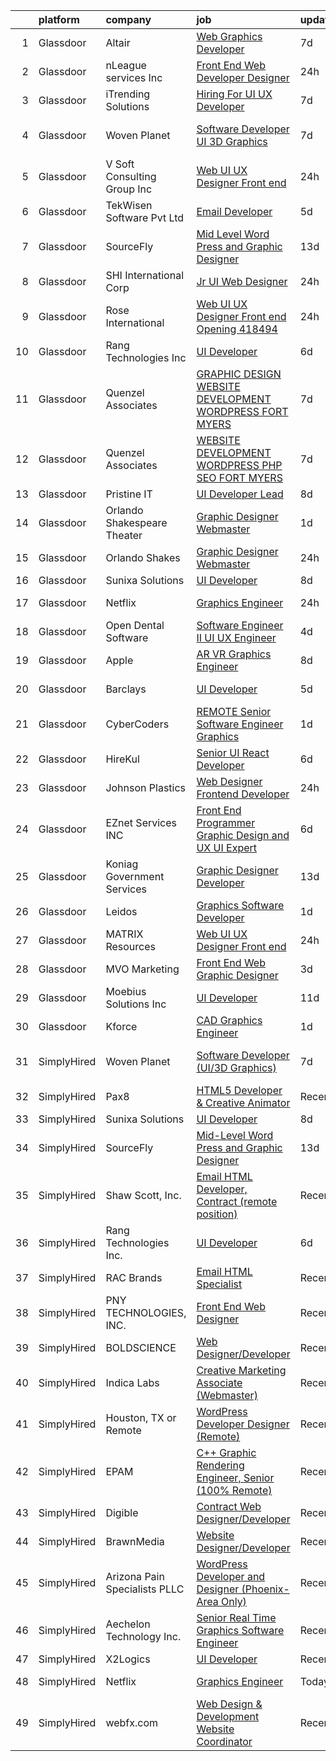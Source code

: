 

|    | platform    | company                       | job                                                                                                                                                                                                                                                                                                                                                                                                                                                                                                                                                                                                                                                                                                                                                                                                                                                                                                                                                                                                                                                                                                                                                                                                                                                                                                                                                                                                                 | update_time   | location            |
|---:|:------------|:------------------------------|:--------------------------------------------------------------------------------------------------------------------------------------------------------------------------------------------------------------------------------------------------------------------------------------------------------------------------------------------------------------------------------------------------------------------------------------------------------------------------------------------------------------------------------------------------------------------------------------------------------------------------------------------------------------------------------------------------------------------------------------------------------------------------------------------------------------------------------------------------------------------------------------------------------------------------------------------------------------------------------------------------------------------------------------------------------------------------------------------------------------------------------------------------------------------------------------------------------------------------------------------------------------------------------------------------------------------------------------------------------------------------------------------------------------------|:--------------|:--------------------|
|  1 | Glassdoor   | Altair                        | [Web Graphics Developer](https://www.glassdoor.com/partner/jobListing.htm?pos=125&ao=1136043&s=58&guid=000001823e6fa26eacb18e7fed598e19&src=GD_JOB_AD&t=SR&vt=w&ea=1&cs=1_f9321a03&cb=1658904880099&jobListingId=1008014800752&jrtk=3-0-1g8v6v8klk615801-1g8v6v8l3i9ip800-a5b87ef314153e34-)                                                                                                                                                                                                                                                                                                                                                                                                                                                                                                                                                                                                                                                                                                                                                                                                                                                                                                                                                                                                                                                                                                                        | 7d            | Troy, MI            |
|  2 | Glassdoor   | nLeague services Inc          | [Front End Web Developer Designer](https://www.glassdoor.com/partner/jobListing.htm?pos=118&ao=1136043&s=58&guid=000001823e6fa26eacb18e7fed598e19&src=GD_JOB_AD&t=SR&vt=w&ea=1&cs=1_e728f903&cb=1658904880099&jobListingId=1008030366282&jrtk=3-0-1g8v6v8klk615801-1g8v6v8l3i9ip800-b20afc703b090880-)                                                                                                                                                                                                                                                                                                                                                                                                                                                                                                                                                                                                                                                                                                                                                                                                                                                                                                                                                                                                                                                                                                              | 24h           | Atlanta, GA         |
|  3 | Glassdoor   | iTrending Solutions           | [Hiring For UI UX Developer](https://www.glassdoor.com/partner/jobListing.htm?pos=129&ao=1136043&s=58&guid=000001823e6fa26eacb18e7fed598e19&src=GD_JOB_AD&t=SR&vt=w&ea=1&cs=1_148350d8&cb=1658904880100&jobListingId=1008014515406&jrtk=3-0-1g8v6v8klk615801-1g8v6v8l3i9ip800-18646856a23fb691-)                                                                                                                                                                                                                                                                                                                                                                                                                                                                                                                                                                                                                                                                                                                                                                                                                                                                                                                                                                                                                                                                                                                    | 7d            | Atchison, KS        |
|  4 | Glassdoor   | Woven Planet                  | [Software Developer  UI 3D Graphics ](https://www.glassdoor.com/partner/jobListing.htm?pos=109&ao=1110586&s=58&guid=000001823e6fa26eacb18e7fed598e19&src=GD_JOB_AD&t=SR&vt=w&ea=1&cs=1_5218b502&cb=1658904880098&jobListingId=1008016092363&cpc=A0032DE20586B9BD&jrtk=3-0-1g8v6v8klk615801-1g8v6v8l3i9ip800-590b8ed6b99a73cb--6NYlbfkN0DSgjPPcnEdvoK3uuxfISLALE6pB1FR7YSHOr_tSg5_QCn410VK5Ds4sai37YL-FnG7IdEQOLWlh0UoLcmzDYWmfRGSYYnl5uUpmRd__LORND_gC-BRchk-IUkY4R0iGDrfCmlmtu1dU22yGpoMq0MEa2tbIDq0Xana4QKE-3eruJ3ua_JrETdN4cAN1J5a9T6o8zSDIe6osio878uWfqiHnRj0GwM5DJvPyp2Tv8YRllRqWOhMQ3QJlTSYIxspZjCavWjSyfQMKTHoJh_keH0Hs2SIkFNGh14MaVWM-JIAjRxiNYGDx1KvGL6m5pIUxF6p4SVCyu__xFRHY7HFMlxM56J8ZhfAVcPVsrL2R3ryzsxY6snnA3nuojclZTbiwU55Fhvq_rWBk9AarNcy8Rt862bF_ujiFrd1_lAjZaL4bbMhxFmiNEyK5steToTHzjV6CKqvnXBtSdTaYOmVExjWwbkuIamCcHF6lLPfcW_VSw-2jHYi_QAHv1Qxf9qMcrlYSwLbMvKU642oGwoEh3eYZqpwQBrvoO-xKHvIQjbuC969e90EAztdzX5HFin-Nf_zKW-GqECSzg%3D%3D)                                                                                                                                                                                                                                                                                                                                                                                                                                                          | 7d            | San Francisco, CA   |
|  5 | Glassdoor   | V Soft Consulting Group  Inc  | [Web UI UX Designer  Front end ](https://www.glassdoor.com/partner/jobListing.htm?pos=115&ao=1110586&s=58&guid=000001823e6fa26eacb18e7fed598e19&src=GD_JOB_AD&t=SR&vt=w&ea=1&cs=1_e56433b1&cb=1658904880099&jobListingId=1008031089852&cpc=2CAED5C921A5F994&jrtk=3-0-1g8v6v8klk615801-1g8v6v8l3i9ip800-c928a42762af4930--6NYlbfkN0D9RE-Si7ybiUgDiZLiiQYmpNk9Vbzm2gLbPAQW_p1zE3jUynzuC9mQeE4jvLF4MlR6b0-M7qtECkWq11yTPeVOdYlCwjaCMpn6rjGpsRY3BPonDKmir-a5xcsdACeQkmo3Y2TqaD-GG43CVeoO6LPSZpV6mmdV-yXGtUjHHRguwirIV6q6_avNL3F15FtDg5vQYZG-1YGudPFeJyMXtI4mQT7TVdGJkeQdf8pVtFnkTYakyBK4cZLJtgRRUdYoG1bwUlE_v4kT4036ENTKeNSMMlkSeYTx5hlODnLHe1fpTzNeAfn2fU0ZilcHWDU0gwhMr_ANOcccpHKFaX1MB48O6rxBUqiI8N4CvIONyaYgLxlXcmMDiITBtCf2d71uZSJKSYAscsPB9ERrqCAMEzn-_tt268CX0KkH2-SYmTA0rwT_5LHatnZfWodumu01-M7hWtoFtQWfnknF-ODhslgedG-Ew2FKXRDiEJbqy8dHZzqR2kZHIVMbz6My5xGS3L4%3D)                                                                                                                                                                                                                                                                                                                                                                                                                                                                                                                                             | 24h           | Atlanta, GA         |
|  6 | Glassdoor   | TekWisen Software Pvt  Ltd    | [Email Developer](https://www.glassdoor.com/partner/jobListing.htm?pos=128&ao=1136043&s=58&guid=000001823e6fa26eacb18e7fed598e19&src=GD_JOB_AD&t=SR&vt=w&ea=1&cs=1_cf8aea3f&cb=1658904880100&jobListingId=1008019853083&jrtk=3-0-1g8v6v8klk615801-1g8v6v8l3i9ip800-990f2bd91e40ba0d-)                                                                                                                                                                                                                                                                                                                                                                                                                                                                                                                                                                                                                                                                                                                                                                                                                                                                                                                                                                                                                                                                                                                               | 5d            | Remote              |
|  7 | Glassdoor   | SourceFly                     | [Mid Level Word Press and Graphic Designer](https://www.glassdoor.com/partner/jobListing.htm?pos=107&ao=1110586&s=58&guid=000001823e6fa26eacb18e7fed598e19&src=GD_JOB_AD&t=SR&vt=w&ea=1&cs=1_2b137dca&cb=1658904880098&jobListingId=1008002594586&cpc=F17331D9BECC482A&jrtk=3-0-1g8v6v8klk615801-1g8v6v8l3i9ip800-fea46f8ce1ce72be--6NYlbfkN0AO-lx13pzomzdSppJUWL3QXsQT8oyFk4U4LWH8QC50CrDq5yYFSZNdxZFGROya_MREBuotOycPat8-mPnOZf84T-7cmuVizBhnUH6-jYYRA_cRSFAYmaBwrbUJ_CTeq04vITlLBcyeBw_tWTj4_Kyg7JxbAGKQNbu2LzHYzhnl-Tu-u2_Qj_Xrsi31KdUyNycb-OMk2AAW5DmHyu4SoQpH8xPAXSJkhYtGxKbrzZyx5hgbdeQyN5vRhNMQ1YACXUDuwhwN7v6xdL00TPrh3SedvI8vzv328QU0MXydP3eD7MC-_OIidgh_-U0VbuTNt6WaXqfdb8vqlCMce75oyIy5UkqZ_EtrYcFf08coimE4wnXvTPj8sFz59VTYIaMcCzO729zurE--WVlnLdeXmBRpjVbNIJNj2qUzsikS-fhI5XsYpTnsH-JCLxjGTh4E6WKPsgokn8est-mnF8vZRxvVD8DJws6HyBvFymhrngVfxWGubPDrTnhg12PWn3W36XwdGyOZmF1xa2y_srvFOKp_)                                                                                                                                                                                                                                                                                                                                                                                                                                                                                                                | 13d           | Remote              |
|  8 | Glassdoor   | SHI International Corp        | [Jr  UI Web Designer](https://www.glassdoor.com/partner/jobListing.htm?pos=121&ao=1136043&s=58&guid=000001823e6fa26eacb18e7fed598e19&src=GD_JOB_AD&t=SR&vt=w&cs=1_6d3702c7&cb=1658904880099&jobListingId=1008030948326&jrtk=3-0-1g8v6v8klk615801-1g8v6v8l3i9ip800-917ddfcfaace9a79-)                                                                                                                                                                                                                                                                                                                                                                                                                                                                                                                                                                                                                                                                                                                                                                                                                                                                                                                                                                                                                                                                                                                                | 24h           | Somerset, NJ        |
|  9 | Glassdoor   | Rose International            | [Web UI UX Designer  Front end  Opening  418494](https://www.glassdoor.com/partner/jobListing.htm?pos=111&ao=1110586&s=58&guid=000001823e6fa26eacb18e7fed598e19&src=GD_JOB_AD&t=SR&vt=w&ea=1&cs=1_42a44032&cb=1658904880099&jobListingId=1008030385070&cpc=7AD1D84939BBEEF3&jrtk=3-0-1g8v6v8klk615801-1g8v6v8l3i9ip800-271a14efb76083a2--6NYlbfkN0B6gYLiPzX3Klpbl49OuxoIZqVtnvEet7IZUhlrZDSG3sY-I6CIGHSMA_bS7ldJ8pMTeWzheEOC4LGQTyKrLxL9Eq6I3psS14ikmQ6U-h_d_HR72Abxu-p--Yp-6Nw4OGh8yL5ZUWpUnR3n_2f3AvUZiHSD0nyQxMzj4oyrZGAbqRRc2oTmOxSCjjvC-pNob2f78W4gwDvDG-Q4j4jwavhF3zUvR7hrFCfWNAsQtr7R9u_5rMQlPgFul-lXopYTdydvy0aua7vQl9d38wOSciTDeQ10yYPdfNDuwEKtDjIlZfTQ6ybYM_i7ElrTu5L6j8DAGJXr1fikMmtUqyVm1cZzUa0P4KFTVS58uvypG1X7E3ff0sJEAPVYHXnx-Ho-hW4cbo7NcPm_BuE11iZVryABprjqCDeHYkttL646EMeTIRHMUk2QjbZb8IG_XuA4ecdmgk-OSCKNiN3oYBwLDFkTIM5YoyEU47KspE7Fk93B4h7UeYt8_O2u7aN6snAhcmn2D59wFAj4_TPEHY0eqr5i)                                                                                                                                                                                                                                                                                                                                                                                                                                                                                                           | 24h           | Atlanta, GA         |
| 10 | Glassdoor   | Rang Technologies Inc         | [UI Developer](https://www.glassdoor.com/partner/jobListing.htm?pos=117&ao=1136043&s=58&guid=000001823e6fa26eacb18e7fed598e19&src=GD_JOB_AD&t=SR&vt=w&ea=1&cs=1_42e36b7b&cb=1658904880099&jobListingId=1008017774729&jrtk=3-0-1g8v6v8klk615801-1g8v6v8l3i9ip800-dff992937830c476-)                                                                                                                                                                                                                                                                                                                                                                                                                                                                                                                                                                                                                                                                                                                                                                                                                                                                                                                                                                                                                                                                                                                                  | 6d            | Remote              |
| 11 | Glassdoor   | Quenzel   Associates          | [GRAPHIC DESIGN   WEBSITE DEVELOPMENT  WORDPRESS    FORT MYERS](https://www.glassdoor.com/partner/jobListing.htm?pos=102&ao=1110586&s=58&guid=000001823e6fa26eacb18e7fed598e19&src=GD_JOB_AD&t=SR&vt=w&ea=1&cs=1_d8f7e2b1&cb=1658904880097&jobListingId=1008015467114&cpc=768CFBF58AF7B31D&jrtk=3-0-1g8v6v8klk615801-1g8v6v8l3i9ip800-453ddc9a6d1b4698--6NYlbfkN0DdNONLqhA8z6QrX6vw37qu8cGScUjPKwqVQr3YAsb4-4kNYp2ihaw9iFpvOvdTmggF3pFEkCOhp9Oez7XUipUO4I_p4y9L51LxePQdbuGe_iBJyYjjuVqhPcrJ_zhDN9GXleI_c2wB35nAhQvEpg5QngR6F5DMNxa_iZRx9QMxKkguSlMSkDIQNIORgySu0qOAcQ2iBV80Mhc4rwUcwaHBN3rKAFjbePxO99rbtCCinRZa4d77NIlN7kAScSs2F0iuOO6zgKSFT7okf6Y1gZM4QcljvQz1AUflCWTtI-165VOIN4A51BbOrHz22CEtVyrDd45dIukmrY3BzbQPDet4deaUUK4GvRCfvSHYHYUsYcrPXt3RYQpiaOZmx-ME00C-IK11-Elx6gKtWBRIlzs0B50U7LrlTtKTF2SCovMCk1OcpY9Khicwum0vouPYb-o7-U3QZ9TC-Ck94DQDm6zW9A_3wmAKJYhSmJF1eG-q56NaOT20SYOsMTqajCzUqSzZZjFWShjqaggmUeQNS7ZgjmjQcoEhbN73x_h1za6XAg%3D%3D)                                                                                                                                                                                                                                                                                                                                                                                                                                                                | 7d            | Fort Myers, FL      |
| 12 | Glassdoor   | Quenzel   Associates          | [WEBSITE DEVELOPMENT  WORDPRESS   PHP   SEO  FORT MYERS](https://www.glassdoor.com/partner/jobListing.htm?pos=103&ao=1110586&s=58&guid=000001823e6fa26eacb18e7fed598e19&src=GD_JOB_AD&t=SR&vt=w&ea=1&cs=1_80870309&cb=1658904880097&jobListingId=1008015464406&cpc=66625C18893C0C14&jrtk=3-0-1g8v6v8klk615801-1g8v6v8l3i9ip800-baadc844900ced4a--6NYlbfkN0DdNONLqhA8z6QrX6vw37qu8cGScUjPKwqVQr3YAsb4-4kNYp2ihaw9KPez-BMD6mZvpKeWGDjoPevstFlLD42YBVJhOos-MPgWAA-xZYgZND-Gvd2fWVMTvaePJtCgGIdysdm_UUMJfwVKMmPjnfGaTJ9BZIiJVi_NY0BATVylaqeUhCvM3arEsxLJU6F23ytrF97S1Vi8D0vCAagKBRjh4YpZSUQjd0Ue7Px_4m4DdIDfT2JavohTkwJX7Es9kqtZuH3EBzr9J9BcLRkS4eXg6tGXBW0_vXhBU7qIPkyriQRs0rVWRk2BteihvUelIXIvCYt9URtkPd6ui3WXIhLmc0JuoulJjeQg9K4yw7dnSiYsJ2J4T42RqMsYaw-JpAlQlrApdsqeApyyvjCmKCgTPgW-6yUNHRBd7WugwUkvYyQSBWDaJZEKGL0GOKWiRb7zqNfVKxlzny7RNXqluulF0mSajDmz0v3dQNLuLiDdVgf3Xg3OHCIIw7dd7RPTj6QXu75LEDFmGJP6HdNm0lFTydTBaH33cFE%3D)                                                                                                                                                                                                                                                                                                                                                                                                                                                                                     | 7d            | Fort Myers, FL      |
| 13 | Glassdoor   | Pristine IT                   | [UI Developer  Lead](https://www.glassdoor.com/partner/jobListing.htm?pos=119&ao=1136043&s=58&guid=000001823e6fa26eacb18e7fed598e19&src=GD_JOB_AD&t=SR&vt=w&ea=1&cs=1_75df9864&cb=1658904880099&jobListingId=1008012114377&jrtk=3-0-1g8v6v8klk615801-1g8v6v8l3i9ip800-adae0a3467251cd4-)                                                                                                                                                                                                                                                                                                                                                                                                                                                                                                                                                                                                                                                                                                                                                                                                                                                                                                                                                                                                                                                                                                                            | 8d            | Remote              |
| 14 | Glassdoor   | Orlando Shakespeare Theater   | [Graphic Designer   Webmaster](https://www.glassdoor.com/partner/jobListing.htm?pos=123&ao=1136043&s=58&guid=000001823e6fa26eacb18e7fed598e19&src=GD_JOB_AD&t=SR&vt=w&ea=1&cs=1_77af2f50&cb=1658904880099&jobListingId=1008028421699&jrtk=3-0-1g8v6v8klk615801-1g8v6v8l3i9ip800-66ca183306094e3c-)                                                                                                                                                                                                                                                                                                                                                                                                                                                                                                                                                                                                                                                                                                                                                                                                                                                                                                                                                                                                                                                                                                                  | 1d            | Orlando, FL         |
| 15 | Glassdoor   | Orlando Shakes                | [Graphic Designer   Webmaster](https://www.glassdoor.com/partner/jobListing.htm?pos=120&ao=1136043&s=58&guid=000001823e6fa26eacb18e7fed598e19&src=GD_JOB_AD&t=SR&vt=w&cs=1_e1eee476&cb=1658904880099&jobListingId=1008030800339&jrtk=3-0-1g8v6v8klk615801-1g8v6v8l3i9ip800-dac4aa6ed3f4c648-)                                                                                                                                                                                                                                                                                                                                                                                                                                                                                                                                                                                                                                                                                                                                                                                                                                                                                                                                                                                                                                                                                                                       | 24h           | Orlando, FL         |
| 16 | Glassdoor   | Sunixa Solutions              | [UI Developer](https://www.glassdoor.com/partner/jobListing.htm?pos=116&ao=1136043&s=58&guid=000001823e6fa26eacb18e7fed598e19&src=GD_JOB_AD&t=SR&vt=w&ea=1&cs=1_00d14362&cb=1658904880099&jobListingId=1008012122621&jrtk=3-0-1g8v6v8klk615801-1g8v6v8l3i9ip800-3b9e69a774b89b5e-)                                                                                                                                                                                                                                                                                                                                                                                                                                                                                                                                                                                                                                                                                                                                                                                                                                                                                                                                                                                                                                                                                                                                  | 8d            | Remote              |
| 17 | Glassdoor   | Netflix                       | [Graphics Engineer](https://www.glassdoor.com/partner/jobListing.htm?pos=122&ao=1136043&s=58&guid=000001823e6fa26eacb18e7fed598e19&src=GD_JOB_AD&t=SR&vt=w&cs=1_c22fda10&cb=1658904880099&jobListingId=1008032069820&jrtk=3-0-1g8v6v8klk615801-1g8v6v8l3i9ip800-b4b7e5ce422a7413-)                                                                                                                                                                                                                                                                                                                                                                                                                                                                                                                                                                                                                                                                                                                                                                                                                                                                                                                                                                                                                                                                                                                                  | 24h           | Los Angeles, CA     |
| 18 | Glassdoor   | Open Dental Software          | [Software Engineer II  UI UX Engineer ](https://www.glassdoor.com/partner/jobListing.htm?pos=105&ao=1110586&s=58&guid=000001823e6fa26eacb18e7fed598e19&src=GD_JOB_AD&t=SR&vt=w&ea=1&cs=1_c29ea968&cb=1658904880097&jobListingId=1008022827146&cpc=BF2D99A98B89D842&jrtk=3-0-1g8v6v8klk615801-1g8v6v8l3i9ip800-eeb957c2d2c37376--6NYlbfkN0AKPWZsiSsGVsCbCuz671PqLeCoc4zvkJCuGTk5psuLhccuF8TL43NgKKJDuW9RFOazQhs4XfnXiEbJ18pBGbXdri6ypvQzlDoZpu7F88I5a7h_07Dmr7u6BNZpbXjmUN1x2Uq2jvWgERnOlT1h8swnYsgACBEksXNRNKnepB4Km1f9Ouq_4X5fm1Da4mToTLDYgND0ghFDmwR-NlKcPuLW434Lv8xltr_VZQPhVGrKTJN2vrpLxBPKD4GX_eVtr04DBAbtRekZSdMy2goFgLzNKYfFnesvu_BOujeczFTK6OBarB4Zx8KO3-Xe431t8MmHGR7bJu5lAjz4yFhUJ8eRTGhiKDIYgz2LDIxFAiRnmMitke4sjQ39xVbilqPUy7PWlcjM4N42pNWZXwJ2aEdAUqI_9vnt8q-IRMmGDBjgvgMlFKhWFOFbI2b-CxFOSn6NoIWl3X8-v7LdO7RSSv3YItDuqFckxIlJEvMOCqgD-kJykcclVF0OwU_VmxelHKObmSiEpWqLFQ%3D%3D)                                                                                                                                                                                                                                                                                                                                                                                                                                                                                                                        | 4d            | Salem, OR           |
| 19 | Glassdoor   | Apple                         | [AR VR Graphics Engineer](https://www.glassdoor.com/partner/jobListing.htm?pos=110&ao=1110586&s=58&guid=000001823e6fa26eacb18e7fed598e19&src=GD_JOB_AD&t=SR&vt=w&cs=1_07f7fe60&cb=1658904880098&jobListingId=1008013507068&cpc=6FC5BA77C9A4CD78&jrtk=3-0-1g8v6v8klk615801-1g8v6v8l3i9ip800-3045849e5280c9d4--6NYlbfkN0BvKrLyj5gPmtZO9T8euul8TCxuuKNOtzRJOomxnwSEodTz2Bc-sPZl1dBMH13w-jO_LNxfZwWeRIoNEeCpy85_IlWrqg_h1GsMWe9RsQwUxWH9gVS8Z2YZwvQXQYQitxjx3-FbWNzlNfo_kQCajLJQLu9ugC8EnASoXYA5GlfGm73L-aSMqwaTv78J4qJne2z2IqQRG_7CBCj9Z-t5DrSsusycR-XX19p03i1hchHoDDzhFJwZQss5fbVq5E0_kQY3mER5t0MKzAj16wef6RPKqXdFv4UbaGbWdtuX-atAPunMxC3YtdYJ6Im69Rgn96iEG5J7NcW0_h46n8tpwpgIZafQJkz7E3NrSgi6X-P_OmmKYMWfmZNH7WstwT70rcA12N9_zb7wMLYV8DRpL3HfQWKO5IzxbUfW7uIH2jqif5Z9KA_4IVkucs8aSyjb1QKtteMTU_3KwMGldsqq6n2Y6GyI8cu7xHTHnRpvhJ_uA4DYh9Z6jZfNw05n2td7cKOGifX5GXla8eJcIQt2Cig7UkqXt5nsTHj6Q26RuCmw8XVTKFrHAZgBIJvyqPJWgXlQg9c_tk3MxNQ16wFlfDG1XyEQFEUEfaEvDbRX00kt2wYl1XkJJPXK1GoLZ_BbsoH9H10w4XSM5EWR4MzrC28rGijy8UqdEUSqNxP_6OOOTlEOqvbRDM-keSnPxmMWPKvlshZS9fxuNzqa-Bs-m8pQA2Id_HSe363Pcg3pMAD-cCwFzHcgoKNcK1dU1JOsT49Cjir-ComAdSB0EjC8t3A8ZGlFWPR_THQOVGR3XwHKu6v3EDOSM522KKM7PEYMplcVd7d87Wdzz3YqCmIR1uZXNgap0dEZxdqGo9uMmCqmH4eejKYlqVfisMUPlgvGXrSpJGqoAHsBdouiRtpDj-C4avWFIU_Rhmd3FVYPXcZIC-OT-X_7UOsrrqhRFTIiaUsRZiX82_Wvmw%3D%3D)                                                                           | 8d            | Seattle, WA         |
| 20 | Glassdoor   | Barclays                      | [UI Developer](https://www.glassdoor.com/partner/jobListing.htm?pos=126&ao=1136043&s=58&guid=000001823e6fa26eacb18e7fed598e19&src=GD_JOB_AD&t=SR&vt=w&cs=1_4b061b3e&cb=1658904880099&jobListingId=1008019580471&jrtk=3-0-1g8v6v8klk615801-1g8v6v8l3i9ip800-61d363ea6afd0316-)                                                                                                                                                                                                                                                                                                                                                                                                                                                                                                                                                                                                                                                                                                                                                                                                                                                                                                                                                                                                                                                                                                                                       | 5d            | Whippany, NJ        |
| 21 | Glassdoor   | CyberCoders                   | [REMOTE Senior Software Engineer   Graphics](https://www.glassdoor.com/partner/jobListing.htm?pos=114&ao=1110586&s=58&guid=000001823e6fa26eacb18e7fed598e19&src=GD_JOB_AD&t=SR&vt=w&ea=1&cs=1_6d536a38&cb=1658904880099&jobListingId=1008028546724&cpc=654405A9B1E0A9F5&jrtk=3-0-1g8v6v8klk615801-1g8v6v8l3i9ip800-102dfc404925530c--6NYlbfkN0CpFJQzrgRR8WqXWK1qKKEqALWJw739KlKqr2H-MSI4eoBlI4EFrmor2FYZMP3muM1_EXMsZV3kh38X_EyTjxZjjGE2q7jHQnUUIe_-DRX1WD-9nYhK3-2FF354b04y-eftWBk8sGM8wRjxEKDmiiyHewp55fuW2nJKDGP7oU5m29Yx-cAu9o1y374B9q1kyHsrhOe62L8-6Gz5ZDAstLo_q033PWSZDnA4hsJurt6-ttyjXrUuIvcF41WJFTwZZT6xGQEilHm4MWvuXPr3g_x4qJt66GKxFiZvdcYr6-zpcdbMzECA5gYFWT2WGLk8dWRDvhFdbm9IlEjefVRIHkhobSWGCR_9Rv5nOKkrdc8NS68szu_CaIhy0Mi4q1oDYRiVmOTnlZnjqDTctkDixkuhEw9LtumnSQjeG-3FaDOuSxpQgzc8Ic7UmusO4DvfnK8_RWmgdP-8hBtrQNK8OXGEiVf5_mtxhbYU-hGrj8HEeKTnpLf3HhEyJOe_mVO6yAYpNlbOm-PSeV32d0IoFOyUwH57gclk3OsTHplJ1wPbckz-ovkweZdrLNJJxIZ6RoLyQ2tFLwoEbCo_7_lonXleFVNTjFQ98V4tqp__lWxQnE8BkJLh8BMg1VrnzkkFfN-rCLjfwQlI4UDuDCoEqmO3x3nBhU0NEswGXPIj-_d7JiA-Niywa1W0V3mXxEMaPcdIgXOrTWYZGk7HR9zZu7VD24pSfF25VmuB55PPWK64OZPEHbUTKtWi32OX_f4W4ODbSIAtltIgGV5JNJwWQeteSVLMkf4dWaARjkjn-7xqfj-t7sfeG4q_Rmn8cvZHAut7bn4B7QcxOb9Epf4WF13qJ5deJBIA5cS6k1XuLFsKCWZnPY5A_W9TaXjGdDg-vy7z-PezHUHuatsqLb8F0m1-HTdSEZucJXBr6HL0X3pIeGj6L9SIvRN8n30ahYbcQxfUhmGygvFZnnq8Xl-oK9p8IBAMSMXW7I3MY7W5bLq0ly47RpQeBJchFCejU0ytzmA%3D) | 1d            | Los Angeles, CA     |
| 22 | Glassdoor   | HireKul                       | [Senior UI React Developer](https://www.glassdoor.com/partner/jobListing.htm?pos=130&ao=1136043&s=58&guid=000001823e6fa26eacb18e7fed598e19&src=GD_JOB_AD&t=SR&vt=w&ea=1&cs=1_f191627e&cb=1658904880100&jobListingId=1008017828385&jrtk=3-0-1g8v6v8klk615801-1g8v6v8l3i9ip800-c923c896522ee59c-)                                                                                                                                                                                                                                                                                                                                                                                                                                                                                                                                                                                                                                                                                                                                                                                                                                                                                                                                                                                                                                                                                                                     | 6d            | Remote              |
| 23 | Glassdoor   | Johnson Plastics              | [Web Designer   Frontend Developer](https://www.glassdoor.com/partner/jobListing.htm?pos=108&ao=1110586&s=58&guid=000001823e6fa26eacb18e7fed598e19&src=GD_JOB_AD&t=SR&vt=w&ea=1&cs=1_b17b4a3f&cb=1658904880098&jobListingId=1008030492458&cpc=DE56C24FF6DEC286&jrtk=3-0-1g8v6v8klk615801-1g8v6v8l3i9ip800-d4b47896c020c893--6NYlbfkN0BxpP53ILL8GulLJ_NWfVzecCnjI9RptcsvEJd8wgfIdMtV2GS7xic0cZ2nTUZAPD8w1mHN6tdDpx-44mQ4RIRj2iLumtTfzBNnoa0qH6_0knW7iD2_5hJ0PPfw16mFroKRkcyTiF8WimWEr-uUb9Cpbz5fhU_SMWHP_RIqYeK1JdvmwBsYXXxF0wx-OJ12DIymBFDWzHoRiZh8DiU1hAemlHfGHuSXdbR80A5_0iwUke5aFUGQcc7u166jx1GiCaE_bg-PDHn_UzlcruIgXW1DNfPbfHJDms39IGeJr8IpIf2IA0Ui14Tq72_OmK6vpTbMb3BFbcb5z-owGlzyfOw0K6a7Ayh1v-RJQjU59sZThigKKcn3J6tTTavxM6wVDrgsw1rSeezOKHM-OBryQI4jBaVPAUo2vYQR54V-nkFZ1w7yr2IzAWK1R2nVjzSiOetn3lmFJ8IvBIxbrH2qtXK2v6T8tQaBoezI0koDg3tk1dqFIL6nBBQNZAyqrZ10zAI%3D)                                                                                                                                                                                                                                                                                                                                                                                                                                                                                                                                          | 24h           | Findlay, OH         |
| 24 | Glassdoor   | EZnet Services INC            | [Front End Programmer Graphic Design and UX UI Expert](https://www.glassdoor.com/partner/jobListing.htm?pos=101&ao=1110586&s=58&guid=000001823e6fa26eacb18e7fed598e19&src=GD_JOB_AD&t=SR&vt=w&ea=1&cs=1_de67e7f7&cb=1658904880097&jobListingId=1008017246265&cpc=1618895939391108&jrtk=3-0-1g8v6v8klk615801-1g8v6v8l3i9ip800-0c534b98e299e7c0--6NYlbfkN0B2CPRQtEwtthFaSdUd0hKR56duWYTGRLhZdp-8kjgKbiFkngH2B3SEKydnVr_ifjti6E_Afih9slJal1exTb2HxLXzpvmJBJqpKTg6UDNFnUeP5Gx5ZAEGuivBng7SM466SUxIPGpP4LUcedjRWOB8pPa7DCyK6Rp_cd3Iof-F1nPwCGTPGCNosz3WjUhs0tsYFoKWycxkD9CSnUOHBA4pLdMkgN-a3NyM00y3nyzJP_1CnIzr-mdEl2aKjfgcPiRy0pPeOf4phxFmev2LUTf0dJY8bxRqXeHIPa3EyURN6iGiHQ53vgNquiOJAoiFMG7FsM_bca7ewXlWY7Wa8JsiIoRR16r20jfd5MUqALcOZbTWD-pxSfHMSBnZId8NAqkvcTnHfd3fl5W6PXN9ZYMD7nhOb53RJHvmkyJakImzv1khTPie--4x6HePSUEDPLV2UXjOlnqdEd1N4jb9YkUfJIvl6PEW8_uMyfugQjQoIWJkBUFVkCH3wSl2PgFXGDpIAscPYTUYpGMVYO3v66w_EXW5CYHrQaGkAzzgxpKbug%3D%3D)                                                                                                                                                                                                                                                                                                                                                                                                                                                                         | 6d            | West Palm Beach, FL |
| 25 | Glassdoor   | Koniag Government Services    | [Graphic Designer Developer](https://www.glassdoor.com/partner/jobListing.htm?pos=124&ao=1136043&s=58&guid=000001823e6fa26eacb18e7fed598e19&src=GD_JOB_AD&t=SR&vt=w&ea=1&cs=1_54dd1c7d&cb=1658904880099&jobListingId=1008003321683&jrtk=3-0-1g8v6v8klk615801-1g8v6v8l3i9ip800-4ee8bd4b845999b2-)                                                                                                                                                                                                                                                                                                                                                                                                                                                                                                                                                                                                                                                                                                                                                                                                                                                                                                                                                                                                                                                                                                                    | 13d           | Chantilly, VA       |
| 26 | Glassdoor   | Leidos                        | [Graphics Software Developer](https://www.glassdoor.com/partner/jobListing.htm?pos=104&ao=1110586&s=58&guid=000001823e6fa26eacb18e7fed598e19&src=GD_JOB_AD&t=SR&vt=w&cs=1_a878b6e8&cb=1658904880096&jobListingId=1008027833913&cpc=6EF74AC2F94C1840&jrtk=3-0-1g8v6v8klk615801-1g8v6v8l3i9ip800-48feed5ef6027a99--6NYlbfkN0CZUO70VSdYKA8PR3jfrSh5ljhqJhfDt0PzQCMubt8cRihWbmqO_-Ccw6DGinMZCyK9iFGF2m3zQXYSVf3gj5u22JEE2fhBMmrn5Farml-K2TjGaiCGyM5ixBpuQ3sT9Ft9XVUQjS6XlIheo2Etwxsz0_Kx1THjwjCAp6ii9gKe--CJZ8NTA76FIZEVKaaSY3xUPX-FqMvIkerFxgeUe9b7_UQhqdNFq1MuTsESFHV9MT4g0qRV92B8HXreYbntdhNYMt9dsOLlaK8gK2LIO5eTJuY8gmtxNotUXjzJcFBRbAbVXi5dzgh2jiWKbGPCHfpFnugsYT9_5dvQNaC4Mh3kIyt4Ef7dMJypHWIji9VggOnomag2LE5q0B8KLZeeubifAXOpEk1Ga5m21jQIpS3QzXknhZcz776_gow8BxdGlL0_OfypAwFzNWvBdNBlNTJzP9rgBhGKaKjoeK1GcpYhL-WIWtMVtBmwOdiiSQ40SgX3kRMbKeuNrqzRVJXIYPMY1VJqQFkjBfRTNEuutmRWABJm82W2PjLLo_l9pCesbNjAq951ExwVZWpV-TLjIeCjQwkW9O5SL3dJMv4IYEDSvdPezqt01NkLsbOBIB_p6JgDYij7Zdkx)                                                                                                                                                                                                                                                                                                                                                                                                                                   | 1d            | Bethesda, MD        |
| 27 | Glassdoor   | MATRIX Resources              | [Web UI UX Designer  Front end ](https://www.glassdoor.com/partner/jobListing.htm?pos=113&ao=1110586&s=58&guid=000001823e6fa26eacb18e7fed598e19&src=GD_JOB_AD&t=SR&vt=w&ea=1&cs=1_bea04c18&cb=1658904880099&jobListingId=1008031762967&cpc=B076152010A3B66C&jrtk=3-0-1g8v6v8klk615801-1g8v6v8l3i9ip800-7f467989a6856124--6NYlbfkN0De5ppvndiyxA0pMSLQzOe_j9Mra0KF_8EhxTxOKXtZIfhM20E97mGJ28x3XA14Fw3-8iwZmJM4crtYTdwJJ_QCAT1eB1_n5rsHGo4A33NmiyRFJHwvTYZmPJYCURs_1HzJKqYrMssmfO2PEQ1thLtPHii2tK03p8nHhsjAnkDIsOfA6zxR29Rl4UCn5tufBRlYlKtKGZ5pVhk-2ZWXi1koOi8mSPmAOU3SHCNgfrU5F5d4bJDdItUJWq_smKOYKocyF0UOqdZ-XK704OV_J2HVWQYxRYmStXMn0kAoMJE1gTiHpucWyLvhVys_GibUpx5iFnEkAlUpIUQ-B9q7_zHbGT2SPcelIeA9HWJQx9Bp6FDtSnqW3QJGfVcYylDW-pWgf2s8-AzODWG3ih0554y2S4ph1tvCTU9geOOWRSmFoghjgnyyj7LWECDvHKhYDhzaN2dPZBM4Lx84kNqFXeEFAIbrjfpMdlXFMMxZdaLtetPlO68jAGOf6aBZm7ScCwycSEjmLBBZ6KB_3quJB-sHMBDb-OTKgLP3NxeKNQBOwsuxvKc6_F9-)                                                                                                                                                                                                                                                                                                                                                                                                                                                                                           | 24h           | Atlanta, GA         |
| 28 | Glassdoor   | MVO Marketing                 | [Front End Web   Graphic Designer](https://www.glassdoor.com/partner/jobListing.htm?pos=106&ao=1110586&s=58&guid=000001823e6fa26eacb18e7fed598e19&src=GD_JOB_AD&t=SR&vt=w&ea=1&cs=1_35f1c6ea&cb=1658904880097&jobListingId=1008024519056&cpc=3E251C7E648E8D76&jrtk=3-0-1g8v6v8klk615801-1g8v6v8l3i9ip800-3b25daaea7107c67--6NYlbfkN0D788tVLZnHYB2JKTLmCXo4PydfvtZKcdbYx6lxKaz3Imdx95jlIVm00i35LBHAa-O4IzZZWOa0zLoaT7fNYN8AHYMUM6AAltPVchZhbRZic0KWdCPAKFFyP_-LGP_Ixo0BdG9O34TFUueAp7uKr6vBL2hBJYT88lFTd2urEJmiT2xL0FXt1NBoJKsQVlamHiLA3WLY1A1Wi1C4-kekzlYqoMAVDabgQG8D2MpVWxN8f7cC9u8sPgz78j-8Tkgnx1uUR7WF8HjDtuWwPc0gKKaPPPWdgUSXa_MAi5wTsOcavhMsj8HV8numbu7BZm48TWvvPuuJIZ6fhIi2ZfZg-p3a5KEcgPhK-4AK1x1pprphzo2Uyk_anmNuZYoE2z0k1yAYeBWRAIQWJRH9QdYkyJjIGzv9NfMM7MsZ6mSM5MymlMvta61OfFadpaLWSLkjVrONlq5NJ1mdDhGbRNf2S2ZWsBGWomLCLK9wdfjRv_LvXod9kxuL32XrwbgXzeRL4fIgjFqGihSUHPL0SbkNPQTo)                                                                                                                                                                                                                                                                                                                                                                                                                                                                                                                         | 3d            | Roswell, GA         |
| 29 | Glassdoor   | Moebius Solutions  Inc        | [UI Developer](https://www.glassdoor.com/partner/jobListing.htm?pos=127&ao=1136043&s=58&guid=000001823e6fa26eacb18e7fed598e19&src=GD_JOB_AD&t=SR&vt=w&ea=1&cs=1_ef21bf4d&cb=1658904880099&jobListingId=1008008914671&jrtk=3-0-1g8v6v8klk615801-1g8v6v8l3i9ip800-89a6711881dd8897-)                                                                                                                                                                                                                                                                                                                                                                                                                                                                                                                                                                                                                                                                                                                                                                                                                                                                                                                                                                                                                                                                                                                                  | 11d           | San Diego, CA       |
| 30 | Glassdoor   | Kforce                        | [CAD Graphics Engineer](https://www.glassdoor.com/partner/jobListing.htm?pos=112&ao=1110586&s=58&guid=000001823e6fa26eacb18e7fed598e19&src=GD_JOB_AD&t=SR&vt=w&cs=1_ccd469b5&cb=1658904880098&jobListingId=1008028254421&cpc=75B6770C194DCF89&jrtk=3-0-1g8v6v8klk615801-1g8v6v8l3i9ip800-1ffa2ce513e0b882--6NYlbfkN0C5IatSLh_Ak1q39eQQoPIxD737RW9NeiYGvIRXkrLjEBkC4LI6KweF0vk9JRHgKW_sRYD02cLuHr6uDfAzOeI-faeGrJVH-djckLO0w8rbygeLi5NKgkAJil1AVJJAsj4dwhyrcdc3kEs4sY5hZRRpogB804wLhdi_wgUiGo-9KE0lghwGbMkVKwEPSTbgIu2eD4MOFM4g3mjoHfmNeYkkM-9_oer090zVFtNvQFP4yYYDaWPrOKR6jPlPndS9kUMW7klyKOJN0IT-jNMvNSlr__p3vWHr_PsU76kXmU3jol3Rc3Harq7HmTIpsM8eyxLNS0eJ3E5WeL1kBnC9YMhLqAB3CDyMmHr5mnSGqOVUtl5BYUH5PBt0_e03YEhz2K0PQ8ezWEzhkoRuwewNh-0xHqCrs5gRA5iMYLmkRe0yShImWR8SMRM9bWnyCMaPBVmuRGjvqmVW5clG4Up2s7aG0eaMLkOfyimgudx9S69kOgqGIMrRO6PwCXxYqZzTude4teygEh5YetXsyPJ-kBbAPXdZuxOw4S5t9fCGqgagvEC6r0CfcJI7GhpCutm5WjEOupcutHIYCkfERfPujr-nhIvXO7RJlom38UpFVWU_Pw%3D%3D)                                                                                                                                                                                                                                                                                                                                                                                                                                             | 1d            | Houston, TX         |
| 31 | SimplyHired | Woven Planet                  | [Software Developer (UI/3D Graphics)](https://www.simplyhired.com/job/JDHsyyinJT5ahQ7h9ZhgNU8xTkUHK95ZeUbtBqKxZ9siPin4LcF6IQ?q=graphic+developer)                                                                                                                                                                                                                                                                                                                                                                                                                                                                                                                                                                                                                                                                                                                                                                                                                                                                                                                                                                                                                                                                                                                                                                                                                                                                   | 7d            | San Francisco, CA   |
| 32 | SimplyHired | Pax8                          | [HTML5 Developer & Creative Animator](https://www.simplyhired.com/job/DcI9boA9QAGhvEhJ0nrKDcXbjJdV-Xc9RNA8XU8-WgXmrk0-CIjjnA?q=graphic+developer)                                                                                                                                                                                                                                                                                                                                                                                                                                                                                                                                                                                                                                                                                                                                                                                                                                                                                                                                                                                                                                                                                                                                                                                                                                                                   | Recently      | Denver, CO          |
| 33 | SimplyHired | Sunixa Solutions              | [UI Developer](https://www.simplyhired.com/job/AQDPNS8u-h6EOUds8cHLehIqZCVpwNipr_yQMf5KeqVAoVudYx6_8g?q=graphic+developer)                                                                                                                                                                                                                                                                                                                                                                                                                                                                                                                                                                                                                                                                                                                                                                                                                                                                                                                                                                                                                                                                                                                                                                                                                                                                                          | 8d            | Remote              |
| 34 | SimplyHired | SourceFly                     | [Mid-Level Word Press and Graphic Designer](https://www.simplyhired.com/job/KvW4h7-ccDLfdc2BEckxGQlHNXdKRkEJoCxutnf9wQcaKUqZjFvVaA?q=graphic+developer)                                                                                                                                                                                                                                                                                                                                                                                                                                                                                                                                                                                                                                                                                                                                                                                                                                                                                                                                                                                                                                                                                                                                                                                                                                                             | 13d           | Remote              |
| 35 | SimplyHired | Shaw Scott, Inc.              | [Email HTML Developer, Contract (remote position)](https://www.simplyhired.com/job/lp97AwzllwqjS1oXYQVdk_sx_ANbNmrf_26-hefBENEAnwkJ6YFw_Q?q=graphic+developer)                                                                                                                                                                                                                                                                                                                                                                                                                                                                                                                                                                                                                                                                                                                                                                                                                                                                                                                                                                                                                                                                                                                                                                                                                                                      | Recently      | Seattle, WA         |
| 36 | SimplyHired | Rang Technologies Inc.        | [UI Developer](https://www.simplyhired.com/job/9DKokANrLL5Qqrwkwyv-enbZt3blfvcF2iQcw7yHcoxPZHNj8rNLsw?q=graphic+developer)                                                                                                                                                                                                                                                                                                                                                                                                                                                                                                                                                                                                                                                                                                                                                                                                                                                                                                                                                                                                                                                                                                                                                                                                                                                                                          | 6d            | Remote              |
| 37 | SimplyHired | RAC Brands                    | [Email HTML Specialist](https://www.simplyhired.com/job/9A2fhV13nQ7oZBL5KTDQBtUHHmxy_fYHbnJ980laIYpX5UYyNtvmug?q=graphic+developer)                                                                                                                                                                                                                                                                                                                                                                                                                                                                                                                                                                                                                                                                                                                                                                                                                                                                                                                                                                                                                                                                                                                                                                                                                                                                                 | Recently      | Plano, TX           |
| 38 | SimplyHired | PNY TECHNOLOGIES, INC.        | [Front End Web Designer](https://www.simplyhired.com/job/Wa1e6FoVyrfnMjSmt2gVq83GcEl64mJw-o1E-eNu5wO3Ydc5kKRp8g?q=graphic+developer)                                                                                                                                                                                                                                                                                                                                                                                                                                                                                                                                                                                                                                                                                                                                                                                                                                                                                                                                                                                                                                                                                                                                                                                                                                                                                | Recently      | Remote +1 location  |
| 39 | SimplyHired | BOLDSCIENCE                   | [Web Designer/Developer](https://www.simplyhired.com/job/sYUKzDCC9Ek4JY5njJSAAaDIO08fAnCCvpdH2_8zk4gdZMPFJhsCsw?q=graphic+developer)                                                                                                                                                                                                                                                                                                                                                                                                                                                                                                                                                                                                                                                                                                                                                                                                                                                                                                                                                                                                                                                                                                                                                                                                                                                                                | Recently      | Remote              |
| 40 | SimplyHired | Indica Labs                   | [Creative Marketing Associate (Webmaster)](https://www.simplyhired.com/job/CiOYg9ZwXWnfAfWFYgpeXNQ65sUJYFSHCYI9aKhasdAuHPtez9K0_g?q=graphic+developer)                                                                                                                                                                                                                                                                                                                                                                                                                                                                                                                                                                                                                                                                                                                                                                                                                                                                                                                                                                                                                                                                                                                                                                                                                                                              | Recently      | Albuquerque, NM     |
| 41 | SimplyHired | Houston, TX or Remote         | [WordPress Developer Designer (Remote)](https://www.simplyhired.com/job/h5NIRqnG6nzwtBLlFlrT64773r4CAOGZWfW6vATD8Z8CzAc7NchDIg?q=graphic+developer)                                                                                                                                                                                                                                                                                                                                                                                                                                                                                                                                                                                                                                                                                                                                                                                                                                                                                                                                                                                                                                                                                                                                                                                                                                                                 | Recently      | The Woodlands, TX   |
| 42 | SimplyHired | EPAM                          | [C++ Graphic Rendering Engineer, Senior (100% Remote)](https://www.simplyhired.com/job/3tNJxgWLjwY1ZKGMjRgmLv02TGPNbYH8XZkF__ktRQg-hYEG_PW5mg?q=graphic+developer)                                                                                                                                                                                                                                                                                                                                                                                                                                                                                                                                                                                                                                                                                                                                                                                                                                                                                                                                                                                                                                                                                                                                                                                                                                                  | Recently      | United States       |
| 43 | SimplyHired | Digible                       | [Contract Web Designer/Developer](https://www.simplyhired.com/job/bF2py9lR9BMv4iCJJie43-o65ySHBXHD_ACOkiM693NYK11tVr5apA?q=graphic+developer)                                                                                                                                                                                                                                                                                                                                                                                                                                                                                                                                                                                                                                                                                                                                                                                                                                                                                                                                                                                                                                                                                                                                                                                                                                                                       | Recently      | Denver, CO          |
| 44 | SimplyHired | BrawnMedia                    | [Website Designer/Developer](https://www.simplyhired.com/job/78BxKl1R6BpfuVu8Kpk-1cxMOjiHDgxQMPxrbQ5J7eWU9PbYxXCHNA?q=graphic+developer)                                                                                                                                                                                                                                                                                                                                                                                                                                                                                                                                                                                                                                                                                                                                                                                                                                                                                                                                                                                                                                                                                                                                                                                                                                                                            | Recently      | Albany, NY          |
| 45 | SimplyHired | Arizona Pain Specialists PLLC | [WordPress Developer and Designer (Phoenix-Area Only)](https://www.simplyhired.com/job/9SKpe6BX8dx1jovCO5z1JPv5vMdjPHyyFefHhDoNWqYaZ9SCtcqOHQ?q=graphic+developer)                                                                                                                                                                                                                                                                                                                                                                                                                                                                                                                                                                                                                                                                                                                                                                                                                                                                                                                                                                                                                                                                                                                                                                                                                                                  | Recently      | Scottsdale, AZ      |
| 46 | SimplyHired | Aechelon Technology Inc.      | [Senior Real Time Graphics Software Engineer](https://www.simplyhired.com/job/rcdIZu0u86YflWDJtkQswNVvTN3B-3L7qF5--HTYfTqZ6vl6sJ-lpA?q=graphic+developer)                                                                                                                                                                                                                                                                                                                                                                                                                                                                                                                                                                                                                                                                                                                                                                                                                                                                                                                                                                                                                                                                                                                                                                                                                                                           | Recently      | Overland Park, KS   |
| 47 | SimplyHired | X2Logics                      | [UI Developer](https://www.simplyhired.com/job/K7e7k8DCr3xU0Za6gglqUSb8upBvvxxXPj9or0Do1zCdHLu7dosWWA?q=graphic+developer)                                                                                                                                                                                                                                                                                                                                                                                                                                                                                                                                                                                                                                                                                                                                                                                                                                                                                                                                                                                                                                                                                                                                                                                                                                                                                          | Recently      | Remote              |
| 48 | SimplyHired | Netflix                       | [Graphics Engineer](https://www.simplyhired.com/job/R99sop4w15-z4eNYOl5e1cwgJA1OrxTWdlftBWBNpw8hEG9Vmc1eyw?q=graphic+developer)                                                                                                                                                                                                                                                                                                                                                                                                                                                                                                                                                                                                                                                                                                                                                                                                                                                                                                                                                                                                                                                                                                                                                                                                                                                                                     | Today         | Los Angeles, CA     |
| 49 | SimplyHired | webfx.com                     | [Web Design & Development Website Coordinator](https://www.simplyhired.com/job/W6E4Eq2oaqJsy7vZm3Gxkz8k7YHIC8cl9dDzKP_DLsgglMmuQGIDmQ?q=graphic+developer)                                                                                                                                                                                                                                                                                                                                                                                                                                                                                                                                                                                                                                                                                                                                                                                                                                                                                                                                                                                                                                                                                                                                                                                                                                                          | Recently      | Harrisburg, PA      |